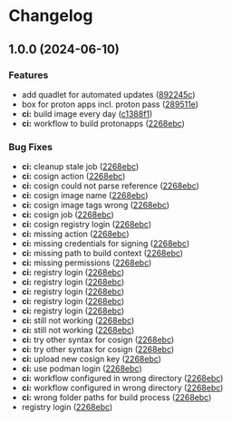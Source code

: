 # Changelog

## 1.0.0 (2024-06-10)


### Features

* add quadlet for automated updates ([892245c](https://github.com/tepene/boxes/commit/892245ce5dcb04d626ad9e4f19b61dd7c4c880ff))
* box for proton apps incl. proton pass ([289511e](https://github.com/tepene/boxes/commit/289511ed8113f9ce11477bd2be35e3603c049d6e))
* **ci:** build image every day ([c1388f1](https://github.com/tepene/boxes/commit/c1388f1237c80ddfc99f3685affa036108ad9820))
* **ci:** workflow to build protonapps ([2268ebc](https://github.com/tepene/boxes/commit/2268ebc4ab3bbb456bf107c6d49c107a76736d4b))


### Bug Fixes

* **ci:** cleanup stale job ([2268ebc](https://github.com/tepene/boxes/commit/2268ebc4ab3bbb456bf107c6d49c107a76736d4b))
* **ci:** cosign action ([2268ebc](https://github.com/tepene/boxes/commit/2268ebc4ab3bbb456bf107c6d49c107a76736d4b))
* **ci:** cosign could not parse reference ([2268ebc](https://github.com/tepene/boxes/commit/2268ebc4ab3bbb456bf107c6d49c107a76736d4b))
* **ci:** cosign image name ([2268ebc](https://github.com/tepene/boxes/commit/2268ebc4ab3bbb456bf107c6d49c107a76736d4b))
* **ci:** cosign image tags wrong ([2268ebc](https://github.com/tepene/boxes/commit/2268ebc4ab3bbb456bf107c6d49c107a76736d4b))
* **ci:** cosign job ([2268ebc](https://github.com/tepene/boxes/commit/2268ebc4ab3bbb456bf107c6d49c107a76736d4b))
* **ci:** cosign registry login ([2268ebc](https://github.com/tepene/boxes/commit/2268ebc4ab3bbb456bf107c6d49c107a76736d4b))
* **ci:** missing action ([2268ebc](https://github.com/tepene/boxes/commit/2268ebc4ab3bbb456bf107c6d49c107a76736d4b))
* **ci:** missing credentials for signing ([2268ebc](https://github.com/tepene/boxes/commit/2268ebc4ab3bbb456bf107c6d49c107a76736d4b))
* **ci:** missing path to build context ([2268ebc](https://github.com/tepene/boxes/commit/2268ebc4ab3bbb456bf107c6d49c107a76736d4b))
* **ci:** missing permissions ([2268ebc](https://github.com/tepene/boxes/commit/2268ebc4ab3bbb456bf107c6d49c107a76736d4b))
* **ci:** registry login ([2268ebc](https://github.com/tepene/boxes/commit/2268ebc4ab3bbb456bf107c6d49c107a76736d4b))
* **ci:** registry login ([2268ebc](https://github.com/tepene/boxes/commit/2268ebc4ab3bbb456bf107c6d49c107a76736d4b))
* **ci:** registry login ([2268ebc](https://github.com/tepene/boxes/commit/2268ebc4ab3bbb456bf107c6d49c107a76736d4b))
* **ci:** registry login ([2268ebc](https://github.com/tepene/boxes/commit/2268ebc4ab3bbb456bf107c6d49c107a76736d4b))
* **ci:** registry login ([2268ebc](https://github.com/tepene/boxes/commit/2268ebc4ab3bbb456bf107c6d49c107a76736d4b))
* **ci:** still not working ([2268ebc](https://github.com/tepene/boxes/commit/2268ebc4ab3bbb456bf107c6d49c107a76736d4b))
* **ci:** still not working ([2268ebc](https://github.com/tepene/boxes/commit/2268ebc4ab3bbb456bf107c6d49c107a76736d4b))
* **ci:** try other syntax for cosign ([2268ebc](https://github.com/tepene/boxes/commit/2268ebc4ab3bbb456bf107c6d49c107a76736d4b))
* **ci:** try other syntax for cosign ([2268ebc](https://github.com/tepene/boxes/commit/2268ebc4ab3bbb456bf107c6d49c107a76736d4b))
* **ci:** upload new cosign key ([2268ebc](https://github.com/tepene/boxes/commit/2268ebc4ab3bbb456bf107c6d49c107a76736d4b))
* **ci:** use podman login ([2268ebc](https://github.com/tepene/boxes/commit/2268ebc4ab3bbb456bf107c6d49c107a76736d4b))
* **ci:** workflow configured in wrong directory ([2268ebc](https://github.com/tepene/boxes/commit/2268ebc4ab3bbb456bf107c6d49c107a76736d4b))
* **ci:** workflow configured in wrong directory ([2268ebc](https://github.com/tepene/boxes/commit/2268ebc4ab3bbb456bf107c6d49c107a76736d4b))
* **ci:** wrong folder paths for build process ([2268ebc](https://github.com/tepene/boxes/commit/2268ebc4ab3bbb456bf107c6d49c107a76736d4b))
* registry login ([2268ebc](https://github.com/tepene/boxes/commit/2268ebc4ab3bbb456bf107c6d49c107a76736d4b))
